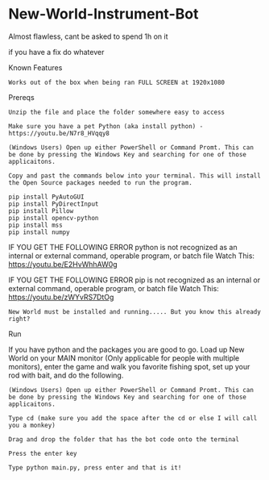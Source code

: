 # New-World-Instrument-Bot

Almost flawless, cant be asked to spend 1h on it 

if you have a fix do whatever






Known Features

    Works out of the box when being ran FULL SCREEN at 1920x1080

Prereqs

    Unzip the file and place the folder somewhere easy to access

    Make sure you have a pet Python (aka install python) - https://youtu.be/N7r8_HVqqy8

    (Windows Users) Open up either PowerShell or Command Promt. This can be done by pressing the Windows Key and searching for one of those applicaitons.

    Copy and past the commands below into your terminal. This will install the Open Source packages needed to run the program.

    pip install PyAutoGUI
    pip install PyDirectInput
    pip install Pillow
    pip install opencv-python
    pip install mss
    pip install numpy

IF YOU GET THE FOLLOWING ERROR python is not recognized as an internal or external command, operable program, or batch file Watch This: https://youtu.be/E2HvWhhAW0g

IF YOU GET THE FOLLOWING ERROR pip is not recognized as an internal or external command, operable program, or batch file Watch This: https://youtu.be/zWYvRS7DtOg

    New World must be installed and running..... But you know this already right?

Run

If you have python and the packages you are good to go. Load up New World on your MAIN monitor (Only applicable for people with multiple monitors), enter the game and walk you favorite fishing spot, set up your rod with bait, and do the following.

    (Windows Users) Open up either PowerShell or Command Promt. This can be done by pressing the Windows Key and searching for one of those applicaitons.

    Type cd (make sure you add the space after the cd or else I will call you a monkey)

    Drag and drop the folder that has the bot code onto the terminal

    Press the enter key

    Type python main.py, press enter and that is it!
